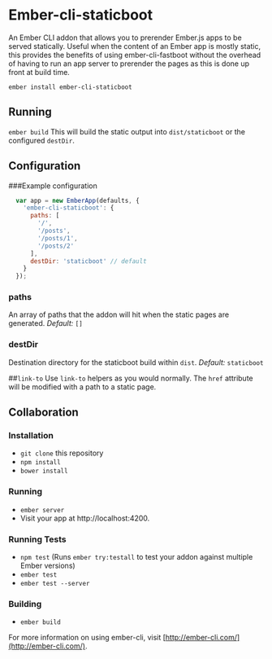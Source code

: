 # Ember-cli-staticboot

An Ember CLI addon that allows you to prerender Ember.js apps to be served statically. Useful when the content of an Ember app is mostly static, this provides the benefits of using ember-cli-fastboot without the overhead of having to run an app server to prerender the pages as this is done up front at build time.

`ember install ember-cli-staticboot`

## Running
`ember build`
This will build the static output into `dist/staticboot` or the configured `destDir`.

## Configuration

###Example configuration

```js
  var app = new EmberApp(defaults, {
    'ember-cli-staticboot': {
      paths: [
        '/',
        '/posts',
        '/posts/1',
        '/posts/2'
      ],
      destDir: 'staticboot' // default
    }
  });
```
### paths
An array of paths that the addon will hit when the static pages are generated.
*Default:* `[]`

### destDir
Destination directory for the staticboot build within `dist`.
*Default:* `staticboot`

##`link-to`
Use `link-to` helpers as you would normally. The `href` attribute will be modified with a path to a static page.

## Collaboration
### Installation

* `git clone` this repository
* `npm install`
* `bower install`

### Running

* `ember server`
* Visit your app at http://localhost:4200.

### Running Tests

* `npm test` (Runs `ember try:testall` to test your addon against multiple Ember versions)
* `ember test`
* `ember test --server`

### Building

* `ember build`

For more information on using ember-cli, visit [http://ember-cli.com/](http://ember-cli.com/).
